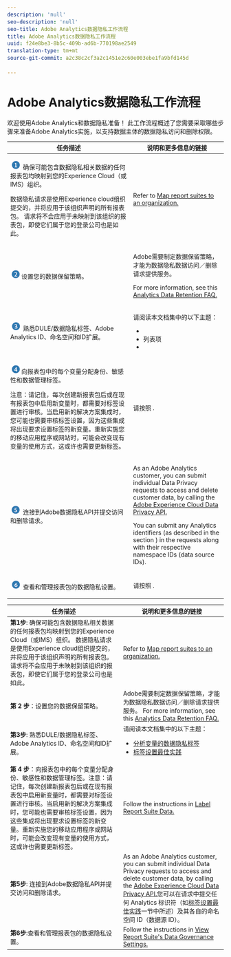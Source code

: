 ```yaml
---
description: 'null'
seo-description: 'null'
seo-title: Adobe Analytics数据隐私工作流程
title: Adobe Analytics数据隐私工作流程
uuid: f24e8be3-8b5c-409b-ad6b-770198ae2549
translation-type: tm+mt
source-git-commit: a2c38c2cf3a2c1451e2c60e003ebe1fa9bfd145d

---
```



# Adobe Analytics数据隐私工作流程

欢迎使用Adobe Analytics和数据隐私准备！ 此工作流程概述了您需要采取哪些步骤来准备Adobe Analytics实施，以支持数据主体的数据隐私访问和删除权限。

<table id="table_0E561F62247A4D01B6E7180560082DC9"> 
 <thead> 
  <tr> 
   <th colname="col2" class="entry"> 任务描述 </th> 
   <th colname="col3" class="entry"> 说明和更多信息的链接 </th> 
  </tr> 
 </thead>
 <tbody> 
  <tr> 
   <td colname="col2"> <p><img placement="break"  src="assets/step1_icon.png" id="image_15849358972A4846A54FCB51997576D5" /> 确保可能包含数据隐私相关数据的任何报表包均映射到您的Experience Cloud（或IMS）组织。 </p> <p>数据隐私请求是使用Experience cloud组织提交的，并将应用于该组织声明的所有报表包。 请求将不会应用于未映射到该组织的报表包，即使它们属于您的登录公司也是如此。 </p> </td> 
   <td colname="col3"> <p>Refer to <a href="https://marketing.adobe.com/resources/help/en_US/mcloud/report-suite-mapping.html" format="html" scope="external"> Map report suites to an organization.</a> </p> </td> 
  </tr> 
  <tr> 
   <td colname="col2"> <p><img placement="break"  src="assets/step2_icon.png" id="image_372B2C65DFAD46E39AE4D715313ABD0E"/>设置您的数据保留策略。 </p> </td> 
   <td colname="col3"> <p>Adobe需要制定数据保留策略，才能为数据隐私数据访问／删除请求提供服务。 </p> <p>For more information, see this <a href="https://marketing.adobe.com/resources/help/en_US/reference/data-retention-client-table-faq.html" format="html" scope="external"> Analytics Data Retention FAQ.</a> </p> </td> 
  </tr> 
  <tr> 
   <td colname="col2"> <p><img placement="break"  src="assets/step3_icon.png" id="image_30DB956290CC4E64A7085B46364BE059" /> 熟悉DULE/数据隐私标签、Adobe Analytics ID、命名空间和ID扩展。 </p> </td> 
   <td colname="col3"> <p> 请阅读本文档集中的以下主题： 
     <ul id="ul_F6E94B9281D446DB8F1F859F6056543B"> 
      <li id="li_6389D094B4B04CA181E5F077BF8C0F8E"><!--<a href="/help/admin/c-data-governance/gdpr-labels.md#concept_F4061E29353446B5B0A7CF248D54E6F2" format="dita" scope="local"> Data Privacy Labels for Analytics Variables</a>--> </li> 
      <li id="li_CEEF2106E37845A49E0EA1225D5CFF14">列表项 </li> 
      <li id="li_0B79CEBD074A4C68923EE9C9766D4B9D"><!--<a href="/help/admin/c-data-governance/gdpr-analytics-ids.md#concept_1BC4CA94B559481F8B08776DA100B23E" format="dita" scope="local"> Labeling Best Practices</a>--> </li> 
     </ul> </p> </td> 
  </tr> 
  <tr> 
   <td colname="col2"> <p><img  src="assets/step4_icon.png" id="image_FE2039B8345248BCA303B44C10B68EA1" placement="break" />向报表包中的每个变量分配身份、敏感性和数据管理标签。 </p> <p>注意：请记住，每次创建新报表包后或在现有报表包中启用新变量时，都需要对标签设置进行审核。当启用新的解决方案集成时，您可能也需要审核标签设置，因为这些集成将出现要求设置标签的新变量。重新实施您的移动应用程序或网站时，可能会改变现有变量的使用方式，这或许也需要更新标签。 </p> </td> 
   <td colname="col3"> <p> 请按照 <!--<a href="/help/admin/c-data-governance/gdpr-setup-reportsuite.md#concept_FAA948AD8CEA4BC38CB482EAF3648731" format="dita" scope="local"> Label Report Suite Data</a>-->. </p> </td> 
  </tr> 
  <tr> 
   <td colname="col2"> <p><img placement="break"  src="assets/step5_icon.png" id="image_E9BEF83BF30F4528A030F23F71E5E5D8" /> 连接到Adobe数据隐私API并提交访问和删除请求。 </p> </td> 
   <td colname="col3"> <p>As an Adobe Analytics customer, you can submit individual Data Privacy requests to access and delete customer data, by calling the <a href="https://www.adobe.io/apis/cloudplatform/gdpr.html" format="html" scope="external"> Adobe Experience Cloud Data Privacy API.</a> </p> <p>You can submit any Analytics identifiers (as described in the section <!--<a href="/help/admin/c-data-governance/gdpr-analytics-ids.md#concept_1BC4CA94B559481F8B08776DA100B23E" format="dita" scope="local"> Labeling Best Practices</a>-->) in the requests along with their respective namespace IDs (data source IDs). </p> </td> 
  </tr> 
  <tr> 
   <td colname="col2"> <p><img placement="break"  src="assets/step6_icon.png" id="image_5CF03706FECD4F8BBAE0D0C19F98B8BB" /> 查看和管理报表包的数据隐私设置。 </p> </td> 
   <td colname="col3"> <p>请按照 <!--<a href="/help/admin/c-data-governance/gdpr-view-settings.md#concept_7759BAD6F3174901A94116D189AEF80E" format="dita" scope="local"> View Report Suite's Data Governance Settings</a>-->. </p> </td> 
  </tr> 
 </tbody> 
</table>

| 任务描述 | 说明和更多信息的链接 |
|--- |--- |
| **第1步**: 确保可能包含数据隐私相关数据的任何报表包均映射到您的Experience Cloud（或IMS）组织。  数据隐私请求是使用Experience cloud组织提交的，并将应用于该组织声明的所有报表包。 请求将不会应用于未映射到该组织的报表包，即使它们属于您的登录公司也是如此。 | Refer to [Map report suites to an organization.](https://docs.adobe.com/content/help/en/core-services/interface/about-core-services/report-suite-mapping.html) |
| **第 2 步**：设置您的数据保留策略。 | Adobe需要制定数据保留策略，才能为数据隐私数据访问／删除请求提供服务。  For more information, see this [Analytics Data Retention FAQ.](/help/technotes/data-retention.md) |
| **第3步**: 熟悉DULE/数据隐私标签、Adobe Analytics ID、命名空间和ID扩展。 | 请阅读本文档集中的以下主题：<ul><li>[分析变量的数据隐私标签](/help/admin/c-data-governance/gdpr-labels.md)</li><li>[标签设置最佳实践](/help/admin/c-data-governance/gdpr-analytics-ids.md)</li></ul> |
| **第 4 步**：向报表包中的每个变量分配身份、敏感性和数据管理标签。注意：请记住，每次创建新报表包后或在现有报表包中启用新变量时，都需要对标签设置进行审核。当启用新的解决方案集成时，您可能也需要审核标签设置，因为这些集成将出现要求设置标签的新变量。重新实施您的移动应用程序或网站时，可能会改变现有变量的使用方式，这或许也需要更新标签。 | Follow the instructions in [Label Report Suite Data.](/help/admin/c-data-governance/gdpr-setup-reportsuite.md) |
| **第5步**: 连接到Adobe数据隐私API并提交访问和删除请求。 | As an Adobe Analytics customer, you can submit individual Data Privacy requests to access and delete customer data, by calling the [Adobe Experience Cloud Data Privacy API.](https://www.adobe.io/apis/experienceplatform/gdpr.html)您可以在请求中提交任何 Analytics 标识符（如[标签设置最佳实践](/help/admin/c-data-governance/gdpr-analytics-ids.md)一节中所述）及其各自的命名空间 ID（数据源 ID）。 |
| **第6步**:查看和管理报表包的数据隐私设置。 | Follow the instructions in [View Report Suite's Data Governance Settings.](/help/admin/c-data-governance/gdpr-view-settings.md) |
